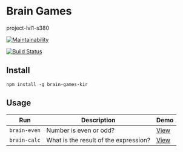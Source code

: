 # Brain Games
project-lvl1-s380


[![Maintainability](https://api.codeclimate.com/v1/badges/75631dad01480cdcf2f3/maintainability)](https://codeclimate.com/github/ekiryutin/project-lvl1-s380/maintainability)

[![Build Status](https://travis-ci.org/ekiryutin/project-lvl1-s380.svg?branch=master)](https://travis-ci.org/ekiryutin/project-lvl1-s380)

## Install
```npm install -g brain-games-kir```

## Usage

| Run               | Description            |  Demo          |
| ----------------- | -----------            | -------------- |
| ```brain-even```  | Number is even or odd? | [View](https://asciinema.org/a/zwZSm9pSabDN60cKOPJ9PmzS1) | 
| ```brain-calc```  | What is the result of the expression? | [View](https://asciinema.org/a/0dbljKcG2dZJEJwiDLza49Jra)  |
